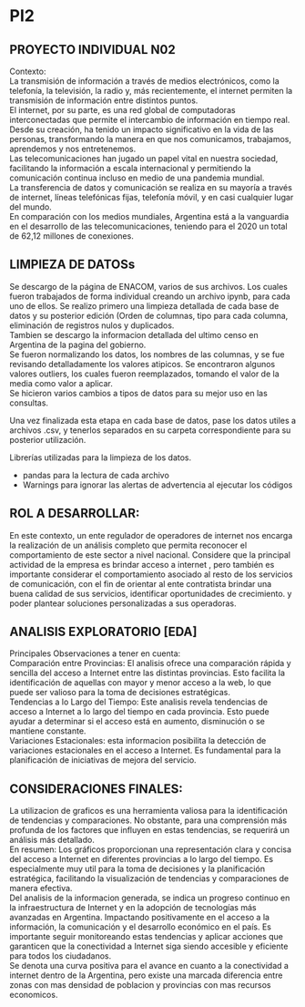 # PI2
<h2>PROYECTO INDIVIDUAL N02 </h2>
Contexto:<br>
La transmisión de información a través de medios electrónicos, como la telefonía, la televisión, la radio y, más recientemente, el internet permiten la transmisión de información entre distintos puntos.<br>
El internet, por su parte, es una red global de computadoras interconectadas que permite el intercambio de información en tiempo real.
Desde su creación, ha tenido un impacto significativo en la vida de las personas, transformando la manera en que nos comunicamos, trabajamos, aprendemos y nos entretenemos.<br>
Las telecomunicaciones han jugado un papel vital en nuestra sociedad, facilitando la información a escala internacional y permitiendo la comunicación continua incluso en medio de una pandemia mundial.<br>
La transferencia de datos y comunicación se realiza en su mayoría a través de internet, líneas telefónicas fijas, telefonía móvil, y en casi cualquier lugar del mundo.<br>
En comparación con los medios mundiales, Argentina está a la vanguardia en el desarrollo de las telecomunicaciones, teniendo para el 2020 un total de 62,12 millones de conexiones.<br>
<h2>LIMPIEZA DE DATOSs</h2>
Se descargo de la página de ENACOM, varios de sus archivos. Los cuales fueron trabajados de forma individual creando un archivo ipynb, para cada uno de ellos. Se realizo primero una limpieza detallada de cada base de datos y su posterior edición (Orden de columnas, tipo para cada columna, eliminación de registros nulos y  duplicados.<br>
Tambien se descargo la informacion detallada del ultimo censo en Argentina de la pagina del gobierno.<br>
Se fueron normalizando los datos, los nombres de las columnas, y se fue revisando detalladamente los valores atipicos. Se encontraron algunos valores outliers, los cuales fueron reemplazados, tomando el valor de la media como valor a aplicar.<br>
Se hicieron varios cambios a tipos de datos para su mejor uso en las consultas.<br>

Una vez finalizada esta etapa en cada base de datos, pase los datos utiles a archivos .csv, y tenerlos separados en su carpeta correspondiente para su posterior utilización.<br>

Librerías utilizadas para la limpieza de los datos.<br>
-	pandas para la lectura de cada archivo 
-	Warnings para ignorar las alertas de advertencia al ejecutar los códigos


<h2>ROL A DESARROLLAR:</h2>
En este contexto, un ente regulador de operadores de internet nos encarga la realización de un análisis completo que permita reconocer el comportamiento de este sector a nivel nacional. Considere que la principal actividad de la empresa es brindar acceso a internet , pero también es importante considerar el comportamiento asociado al resto de los servicios de comunicación, con el fin de orientar al ente contratista brindar una buena calidad de sus servicios, identificar oportunidades de crecimiento. y poder plantear soluciones personalizadas a sus operadoras.<br>

<h2>ANALISIS EXPLORATORIO [EDA]</h2>
Principales Observaciones a tener en cuenta:<br>
Comparación entre Provincias: El analisis  ofrece una comparación rápida y sencilla del acceso a Internet entre las distintas provincias. Esto facilita la identificación de aquellas con mayor y menor acceso a la web, lo que puede ser valioso para la toma de decisiones estratégicas.<br>
Tendencias a lo Largo del Tiempo: Este analisis revela tendencias de acceso a Internet a lo largo del tiempo en cada provincia. Esto puede ayudar a determinar si el acceso está en aumento, disminución o se mantiene constante.<br>
Variaciones Estacionales: esta informacion posibilita la detección de variaciones estacionales en el acceso a Internet. Es fundamental para la planificación de iniciativas de mejora del servicio.<br>

<h2>CONSIDERACIONES FINALES:</h2>
La utilizacion de graficos es una herramienta valiosa para la identificación de tendencias y comparaciones. No obstante, para una comprensión más profunda de los factores que influyen en estas tendencias, se requerirá un análisis más detallado. <br>
En resumen: Los gráficos proporcionan una representación clara y concisa del acceso a Internet en diferentes provincias a lo largo del tiempo. Es especialmente muy util para la toma de decisiones y la planificación estratégica, facilitando la visualización de tendencias y comparaciones de manera efectiva.<br>
Del analisis de la informacion generada, se indica un progreso continuo en la infraestructura de Internet y en la adopción de tecnologías más avanzadas en Argentina. Impactando positivamente en el acceso a la información, la comunicación y el desarrollo económico en el país. Es importante seguir monitoreando estas tendencias y aplicar acciones que garanticen que la conectividad a Internet siga siendo accesible y eficiente para todos los ciudadanos.<br>
Se denota una curva positiva para el avance en cuanto a la conectividad a internet dentro de la Argentina, pero existe una marcada diferencia entre zonas con mas densidad de poblacion y provincias con mas recursos economicos.<br>
